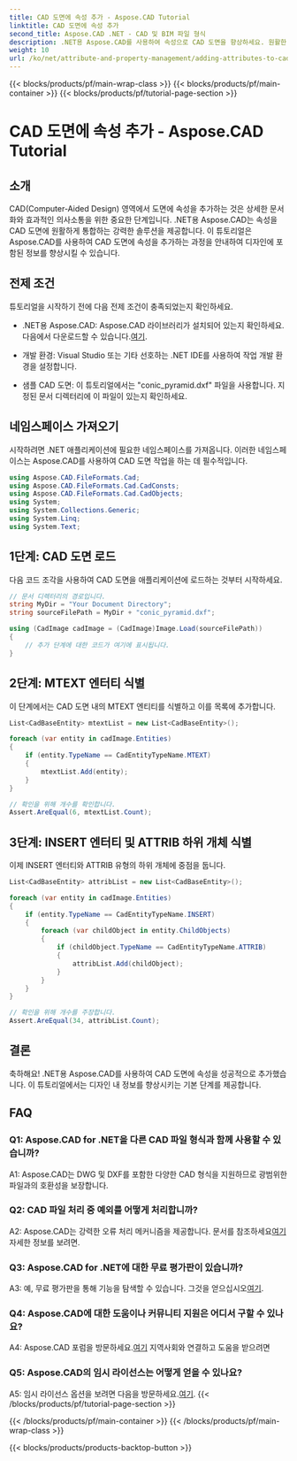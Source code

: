 ```yaml
---
title: CAD 도면에 속성 추가 - Aspose.CAD Tutorial
linktitle: CAD 도면에 속성 추가
second_title: Aspose.CAD .NET - CAD 및 BIM 파일 형식
description: .NET용 Aspose.CAD를 사용하여 속성으로 CAD 도면을 향상하세요. 원활한 통합을 위한 단계별 가이드를 따르세요.
weight: 10
url: /ko/net/attribute-and-property-management/adding-attributes-to-cad-drawings/
---
```


{{< blocks/products/pf/main-wrap-class >}}
{{< blocks/products/pf/main-container >}}
{{< blocks/products/pf/tutorial-page-section >}}

# CAD 도면에 속성 추가 - Aspose.CAD Tutorial

## 소개

CAD(Computer-Aided Design) 영역에서 도면에 속성을 추가하는 것은 상세한 문서화와 효과적인 의사소통을 위한 중요한 단계입니다. .NET용 Aspose.CAD는 속성을 CAD 도면에 원활하게 통합하는 강력한 솔루션을 제공합니다. 이 튜토리얼은 Aspose.CAD를 사용하여 CAD 도면에 속성을 추가하는 과정을 안내하여 디자인에 포함된 정보를 향상시킬 수 있습니다.

## 전제 조건

튜토리얼을 시작하기 전에 다음 전제 조건이 충족되었는지 확인하세요.

-  .NET용 Aspose.CAD: Aspose.CAD 라이브러리가 설치되어 있는지 확인하세요. 다음에서 다운로드할 수 있습니다.[여기](https://releases.aspose.com/cad/net/).

- 개발 환경: Visual Studio 또는 기타 선호하는 .NET IDE를 사용하여 작업 개발 환경을 설정합니다.

- 샘플 CAD 도면: 이 튜토리얼에서는 "conic_pyramid.dxf" 파일을 사용합니다. 지정된 문서 디렉터리에 이 파일이 있는지 확인하세요.

## 네임스페이스 가져오기

시작하려면 .NET 애플리케이션에 필요한 네임스페이스를 가져옵니다. 이러한 네임스페이스는 Aspose.CAD를 사용하여 CAD 도면 작업을 하는 데 필수적입니다.

```csharp
using Aspose.CAD.FileFormats.Cad;
using Aspose.CAD.FileFormats.Cad.CadConsts;
using Aspose.CAD.FileFormats.Cad.CadObjects;
using System;
using System.Collections.Generic;
using System.Linq;
using System.Text;
```

## 1단계: CAD 도면 로드

다음 코드 조각을 사용하여 CAD 도면을 애플리케이션에 로드하는 것부터 시작하세요.

```csharp
// 문서 디렉터리의 경로입니다.
string MyDir = "Your Document Directory";
string sourceFilePath = MyDir + "conic_pyramid.dxf";

using (CadImage cadImage = (CadImage)Image.Load(sourceFilePath))
{
    // 추가 단계에 대한 코드가 여기에 표시됩니다.
}
```

## 2단계: MTEXT 엔터티 식별

이 단계에서는 CAD 도면 내의 MTEXT 엔티티를 식별하고 이를 목록에 추가합니다.

```csharp
List<CadBaseEntity> mtextList = new List<CadBaseEntity>();

foreach (var entity in cadImage.Entities)
{
    if (entity.TypeName == CadEntityTypeName.MTEXT)
    {
        mtextList.Add(entity);
    }
}

// 확인을 위해 개수를 확인합니다.
Assert.AreEqual(6, mtextList.Count);
```

## 3단계: INSERT 엔터티 및 ATTRIB 하위 개체 식별

이제 INSERT 엔터티와 ATTRIB 유형의 하위 개체에 중점을 둡니다.

```csharp
List<CadBaseEntity> attribList = new List<CadBaseEntity>();

foreach (var entity in cadImage.Entities)
{
    if (entity.TypeName == CadEntityTypeName.INSERT)
    {
        foreach (var childObject in entity.ChildObjects)
        {
            if (childObject.TypeName == CadEntityTypeName.ATTRIB)
            {
                attribList.Add(childObject);
            }
        }
    }
}

// 확인을 위해 개수를 주장합니다.
Assert.AreEqual(34, attribList.Count);
```

## 결론

축하해요! .NET용 Aspose.CAD를 사용하여 CAD 도면에 속성을 성공적으로 추가했습니다. 이 튜토리얼에서는 디자인 내 정보를 향상시키는 기본 단계를 제공합니다.

## FAQ

### Q1: Aspose.CAD for .NET을 다른 CAD 파일 형식과 함께 사용할 수 있습니까?

A1: Aspose.CAD는 DWG 및 DXF를 포함한 다양한 CAD 형식을 지원하므로 광범위한 파일과의 호환성을 보장합니다.

### Q2: CAD 파일 처리 중 예외를 어떻게 처리합니까?

 A2: Aspose.CAD는 강력한 오류 처리 메커니즘을 제공합니다. 문서를 참조하세요[여기](https://reference.aspose.com/cad/net/) 자세한 정보를 보려면.

### Q3: Aspose.CAD for .NET에 대한 무료 평가판이 있습니까?

 A3: 예, 무료 평가판을 통해 기능을 탐색할 수 있습니다. 그것을 얻으십시오[여기](https://releases.aspose.com/).

### Q4: Aspose.CAD에 대한 도움이나 커뮤니티 지원은 어디서 구할 수 있나요?

 A4: Aspose.CAD 포럼을 방문하세요.[여기](https://forum.aspose.com/c/cad/19) 지역사회와 연결하고 도움을 받으려면

### Q5: Aspose.CAD의 임시 라이선스는 어떻게 얻을 수 있나요?

 A5: 임시 라이선스 옵션을 보려면 다음을 방문하세요.[여기](https://purchase.aspose.com/temporary-license/).
{{< /blocks/products/pf/tutorial-page-section >}}

{{< /blocks/products/pf/main-container >}}
{{< /blocks/products/pf/main-wrap-class >}}

{{< blocks/products/products-backtop-button >}}
